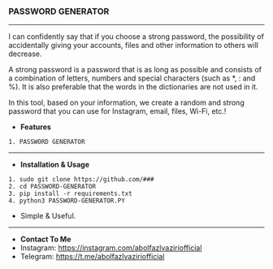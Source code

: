 ### PASSWORD GENERATOR
----
I can confidently say that if you choose a strong password, the possibility of accidentally giving your accounts, files and other information to others will decrease.

A strong password is a password that is as long as possible and consists of a combination of letters, numbers and special characters (such as *, : and %). It is also preferable that the words in the dictionaries are not used in it.

In this tool, based on your information, we create a random and strong password that you can use for Instagram, email, files, Wi-Fi, etc.!

- **Features**
```
1. PASSWORD GENERATOR
```

---

- **Installation & Usage**
```
1. sudo git clone https://github.com/###
2. cd PASSWORD-GENERATOR
3. pip install -r requirements.txt
4. python3 PASSWORD-GENERATOR.PY
```
- Simple & Useful.

---

- **Contact To Me**
- Instagram: https://instagram.com/abolfazlvaziriofficial
- Telegram: https://t.me/abolfazlvaziriofficial
